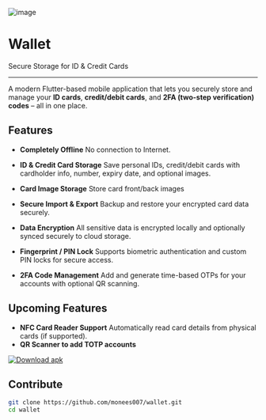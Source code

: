 ![image](https://github.com/user-attachments/assets/21a1ac7c-90c6-4754-9922-caca801411b7)


#  Wallet 
Secure Storage for ID & Credit Cards

---

A modern Flutter-based mobile application that lets you securely store and manage your **ID cards**, **credit/debit cards**, and **2FA (two-step verification) codes** – all in one place.


## Features

* **Completely Offline**
  No connection to Internet.

* **ID & Credit Card Storage**
  Save personal IDs, credit/debit cards with cardholder info, number, expiry date, and optional images.

* **Card Image Storage**
  Store card front/back images

* **Secure Import & Export**
  Backup and restore your encrypted card data securely.

* **Data Encryption**
  All sensitive data is encrypted locally and optionally synced securely to cloud storage.

* **Fingerprint / PIN Lock**
  Supports biometric authentication and custom PIN locks for secure access.

* **2FA Code Management**
  Add and generate time-based OTPs for your accounts with optional QR scanning.


## Upcoming Features

* **NFC Card Reader Support**
  Automatically read card details from physical cards (if supported).
* **QR Scanner to add TOTP accounts**


[![Download apk](https://custom-icon-badges.demolab.com/badge/-Download-blue?style=for-the-badge&logo=download&logoColor=white "Download apk")](https://github.com/monees007/Wallet/releases/download/v1.0.0/wallet-v1.0.0.apk)

## Contribute

```bash
git clone https://github.com/monees007/wallet.git
cd wallet
```
